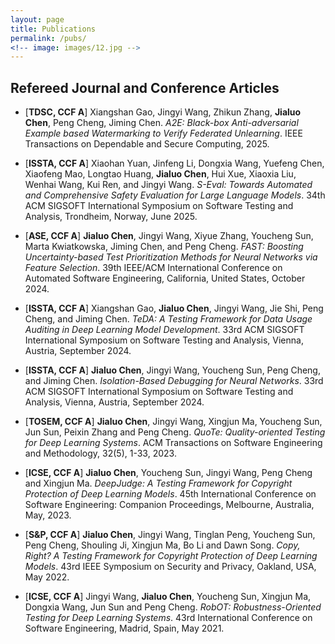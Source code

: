```yaml
---
layout: page
title: Publications
permalink: /pubs/
<!-- image: images/12.jpg -->
---
```



## Refereed Journal and Conference Articles

<!-- ###### <font color="#dd0000">* means corresponding author</font> -->
<!-- *Note that in computer science, peer reviewed top-tier conference papers are equally (if not more) recoganized than top-tier journal papers.*  -->
<!-- [Google Scholar](https://scholar.google.com.sg/citations?user=GjkTuMQAAAAJ&hl=en)
 -->

- [**TDSC, CCF A**] Xiangshan Gao, Jingyi Wang, Zhikun Zhang, **Jialuo Chen**, Peng Cheng, Jiming Chen. *A2E: Black-box Anti-adversarial Example based Watermarking to Verify Federated Unlearning*. IEEE Transactions on Dependable and Secure Computing, 2025.

- [**ISSTA, CCF A**] Xiaohan Yuan, Jinfeng Li, Dongxia Wang, Yuefeng Chen, Xiaofeng Mao, Longtao Huang, **Jialuo Chen**, Hui Xue, Xiaoxia Liu, Wenhai Wang, Kui Ren, and Jingyi Wang. *S-Eval: Towards Automated and Comprehensive Safety Evaluation for Large Language Models*. 34th ACM SIGSOFT International Symposium on Software Testing and Analysis, Trondheim, Norway, June 2025.  

- [**ASE, CCF A**] **Jialuo Chen**, Jingyi Wang, Xiyue Zhang, Youcheng Sun, Marta Kwiatkowska, Jiming Chen, and Peng Cheng. *FAST: Boosting Uncertainty-based Test Prioritization Methods for Neural Networks via Feature Selection*. 39th IEEE/ACM International Conference on Automated Software Engineering, California, United States, October 2024.   

- [**ISSTA, CCF A**] Xiangshan Gao, **Jialuo Chen**, Jingyi Wang, Jie Shi, Peng Cheng, and Jiming Chen. *TeDA: A Testing Framework for Data Usage Auditing in Deep Learning Model Development*. 33rd ACM SIGSOFT International Symposium on Software Testing and Analysis, Vienna, Austria, September 2024.  
  
- [**ISSTA, CCF A**] **Jialuo Chen**, Jingyi Wang, Youcheng Sun, Peng Cheng, and Jiming Chen. *Isolation-Based Debugging for Neural Networks*. 33rd ACM SIGSOFT International Symposium on Software Testing and Analysis, Vienna, Austria, September 2024. 

- [**TOSEM, CCF A**] **Jialuo Chen**, Jingyi Wang, Xingjun Ma, Youcheng Sun, Jun Sun, Peixin Zhang and Peng Cheng. *QuoTe: Quality-oriented Testing for Deep Learning Systems*. ACM Transactions on Software Engineering and Methodology, 32(5), 1-33, 2023. 
 
- [**ICSE, CCF A**] **Jialuo Chen**, Youcheng Sun, Jingyi Wang, Peng Cheng and Xingjun Ma. *DeepJudge: A Testing Framework for Copyright Protection of Deep Learning Models*. 45th International Conference on Software Engineering: Companion Proceedings, Melbourne, Australia, May, 2023.

- [**S&P, CCF A**] **Jialuo Chen**, Jingyi Wang, Tinglan Peng, Youcheng Sun, Peng Cheng, Shouling Ji, Xingjun Ma, Bo Li and Dawn Song. *Copy, Right? A Testing Framework for Copyright Protection of Deep Learning Models*. 43rd IEEE Symposium on Security and Privacy, Oakland, USA, May 2022.

- [**ICSE, CCF A**] Jingyi Wang, **Jialuo Chen**, Youcheng Sun, Xingjun Ma, Dongxia Wang, Jun Sun and Peng Cheng. *RobOT: Robustness-Oriented Testing for Deep Learning Systems*. 43rd International Conference on Software Engineering, Madrid, Spain, May 2021. 



